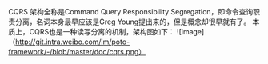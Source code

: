 CQRS 架构全称是Command Query Responsibility Segregation，即命令查询职责分离，名词本身最早应该是Greg Young提出来的，但是概念却很早就有了。
本质上，CQRS也是一种读写分离的机制，架构图如下：
![image]（http://git.intra.weibo.com/im/poto-framework/-/blob/master/doc/cqrs.png）

